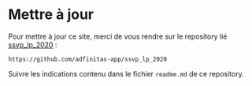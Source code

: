 # Mettre à jour

Pour mettre à jour ce site, merci de vous rendre sur le repository lié [ssvp_lp_2020](https://github.com/adfinitas-app/ssvp_lp_2020) :

```
https://github.com/adfinitas-app/ssvp_lp_2020
```

Suivre les indications contenu dans le fichier `readme.md` de ce repository.